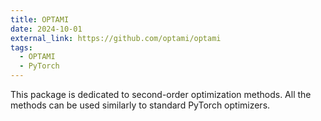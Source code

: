 ```yaml
---
title: OPTAMI
date: 2024-10-01
external_link: https://github.com/optami/optami
tags:
  - OPTAMI
  - PyTorch
---
```


This package is dedicated to second-order optimization methods. All the methods can be used similarly to standard PyTorch optimizers.

<!--more-->
